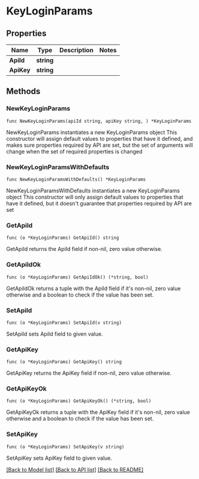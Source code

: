 # KeyLoginParams

## Properties

Name | Type | Description | Notes
------------ | ------------- | ------------- | -------------
**ApiId** | **string** |  | 
**ApiKey** | **string** |  | 

## Methods

### NewKeyLoginParams

`func NewKeyLoginParams(apiId string, apiKey string, ) *KeyLoginParams`

NewKeyLoginParams instantiates a new KeyLoginParams object
This constructor will assign default values to properties that have it defined,
and makes sure properties required by API are set, but the set of arguments
will change when the set of required properties is changed

### NewKeyLoginParamsWithDefaults

`func NewKeyLoginParamsWithDefaults() *KeyLoginParams`

NewKeyLoginParamsWithDefaults instantiates a new KeyLoginParams object
This constructor will only assign default values to properties that have it defined,
but it doesn't guarantee that properties required by API are set

### GetApiId

`func (o *KeyLoginParams) GetApiId() string`

GetApiId returns the ApiId field if non-nil, zero value otherwise.

### GetApiIdOk

`func (o *KeyLoginParams) GetApiIdOk() (*string, bool)`

GetApiIdOk returns a tuple with the ApiId field if it's non-nil, zero value otherwise
and a boolean to check if the value has been set.

### SetApiId

`func (o *KeyLoginParams) SetApiId(v string)`

SetApiId sets ApiId field to given value.


### GetApiKey

`func (o *KeyLoginParams) GetApiKey() string`

GetApiKey returns the ApiKey field if non-nil, zero value otherwise.

### GetApiKeyOk

`func (o *KeyLoginParams) GetApiKeyOk() (*string, bool)`

GetApiKeyOk returns a tuple with the ApiKey field if it's non-nil, zero value otherwise
and a boolean to check if the value has been set.

### SetApiKey

`func (o *KeyLoginParams) SetApiKey(v string)`

SetApiKey sets ApiKey field to given value.



[[Back to Model list]](../README.md#documentation-for-models) [[Back to API list]](../README.md#documentation-for-api-endpoints) [[Back to README]](../README.md)


